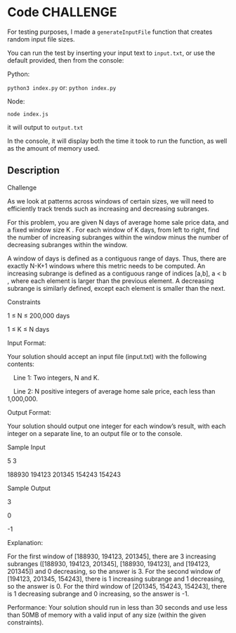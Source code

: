 # Code CHALLENGE

For testing purposes, I made a `generateInputFile` function that creates random input file sizes. 

You can run the test by inserting your input text to `input.txt`, or use the default provided, then from the console:

Python:

`python3 index.py` or: `python index.py`

Node: 

`node index.js` 

it will output to `output.txt`

In the console, it will display both the time it took to run the function, as well as the amount of memory used. 



## Description

Challenge

As we look at patterns across windows of certain sizes, we will need to efficiently track trends such as increasing and decreasing subranges.

For this problem, you are given N days of average home sale price data, and a fixed window size K . For each window of K days, from left to right, find the number of increasing subranges within the window minus the number of decreasing subranges within the window.

A window of days is defined as a contiguous range of days. Thus, there are exactly N-K+1 windows where this metric needs to be computed. An increasing subrange is defined as a contiguous range of indices [a,b], a < b , where each element is larger than the previous element. A decreasing subrange is similarly defined, except each element is smaller than the next.


Constraints

1 ≤ N ≤ 200,000 days

1 ≤ K ≤ N days

Input Format:


Your solution should accept an input file (input.txt) with the following contents: 

 Line 1: Two integers, N and K.

 Line 2: N positive integers of average home sale price, each less than 1,000,000.


Output Format:

Your solution should output one integer for each window’s result, with each integer on a separate line, to an output file or to the console.

Sample Input

5 3

188930 194123 201345 154243 154243


Sample Output

3

0

-1


Explanation:

For the first window of [188930, 194123, 201345], there are 3 increasing subranges ([188930, 194123, 201345], [188930, 194123], and [194123, 201345]) and 0 decreasing, so the answer is 3. For the second window of [194123, 201345, 154243], there is 1 increasing subrange and 1 decreasing, so the answer is 0. For the third window of [201345, 154243, 154243], there is 1 decreasing subrange and 0 increasing, so the answer is -1.


Performance:
Your solution should run in less than 30 seconds and use less than 50MB of memory with a valid input of any size (within the given constraints).


